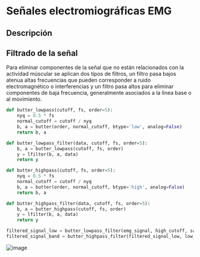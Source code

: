 # Señales electromiográficas EMG
## Descripción

## Filtrado de la señal
Para eliminar componentes de la señal que no están relacionados con la actividad múscular se aplican dos tipos de filtros, un filtro pasa bajos atenua altas frecuencias que pueden corresponder a ruido electromagnético o interferencias y un filtro pasa altos para eliminar componentes de baja frecuencia, generalmente asociados a la linea base o al movimiento.

```python
def butter_lowpass(cutoff, fs, order=5):
    nyq = 0.5 * fs
    normal_cutoff = cutoff / nyq
    b, a = butter(order, normal_cutoff, btype='low', analog=False)
    return b, a

def butter_lowpass_filter(data, cutoff, fs, order=5):
    b, a = butter_lowpass(cutoff, fs, order)
    y = lfilter(b, a, data)
    return y

def butter_highpass(cutoff, fs, order=5):
    nyq = 0.5 * fs
    normal_cutoff = cutoff / nyq
    b, a = butter(order, normal_cutoff, btype='high', analog=False)
    return b, a

def butter_highpass_filter(data, cutoff, fs, order=5):
    b, a = butter_highpass(cutoff, fs, order)
    y = lfilter(b, a, data)
    return y

filtered_signal_low = butter_lowpass_filter(emg_signal, high_cutoff, sampling_rate)
filtered_signal_band = butter_highpass_filter(filtered_signal_low, low_cutoff, sampling_rate)

```
![image](https://github.com/user-attachments/assets/f9c9e537-395a-4790-bb27-ca431dcdc490)
